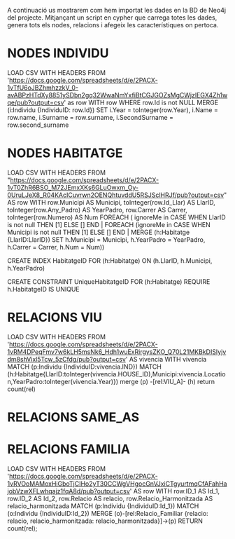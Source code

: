A continuació us mostrarem com hem importat les dades en la BD de Neo4j del projecte. Mitjançant un script en cypher
que carrega totes les dades, genera tots els nodes, relacions i afegeix les característiques on pertoca.

# NODES INDIVIDU
LOAD CSV WITH HEADERS FROM 'https://docs.google.com/spreadsheets/d/e/2PACX-1vTfU6oJBZhmhzzkV_0-avABPzHTdXy8851ySDbn2gq32WwaNmYxfiBtCGJGOZsMgCWjzlEGX4Zh1wqe/pub?output=csv' as row
WITH row
WHERE row.Id is not NULL
MERGE (i:Individu {IndividuID: row.Id})
SET i.Year = toInteger(row.Year), i.Name = row.name, i.Surname = row.surname, i.SecondSurname = row.second_surname

# NODES HABITATGE
LOAD CSV WITH HEADERS FROM "https://docs.google.com/spreadsheets/d/e/2PACX-1vT0ZhR6BSO_M72JEmxXKs6GLuOwxm_Oy-0UruLJeX8_R04KAcICuvrwn2OENQhtuvddU5RSJSclHRJf/pub?output=csv" AS row
WITH row.Municipi AS Municipi, toInteger(row.Id_Llar) AS LlarID, toInteger(row.Any_Padro) AS YearPadro, row.Carrer AS Carrer, toInteger(row.Numero) AS Num 
FOREACH ( ignoreMe in CASE WHEN LlarID is not null THEN [1] ELSE [] END | 
FOREACH (ignoreMe in CASE WHEN Municipi is not null THEN [1] ELSE [] END |
MERGE (h:Habitatge {LlarID:LlarID}) SET h.Municipi = Municipi, h.YearPadro = YearPadro, h.Carrer = Carrer, h.Num = Num))

CREATE INDEX HabitatgeID FOR (h:Habitatge) ON (h.LlarID, h.Municipi, h.YearPadro)

CREATE CONSTRAINT UniqueHabitatgeID FOR (h:Habitatge) REQUIRE h.HabitatgeID IS UNIQUE

# RELACIONS VIU

LOAD CSV WITH HEADERS FROM 'https://docs.google.com/spreadsheets/d/e/2PACX-1vRM4DPeqFmv7w6kLH5msNk6_Hdh1wuExRirgysZKO_Q70L21MKBkDISIyjvdm8shVixl5Tcw_5zCfdg/pub?output=csv' AS vivencia 
WITH vivencia
MATCH (p:Individu {IndividuID:vivencia.IND})
MATCH (h:Habitatge{LlarID:toInteger(vivencia.HOUSE_ID),Municipi:vivencia.Location,YearPadro:toInteger(vivencia.Year)})
merge (p) -[rel:VIU_A]- (h)
return count(rel)

# RELACIONS SAME_AS

# RELACIONS FAMILIA

LOAD CSV WITH HEADERS FROM 'https://docs.google.com/spreadsheets/d/e/2PACX-1vRVOoMAMoxHiGboTjCIHo2yT30CCWgVHgocGnVJxiCTgyurtmqCfAFahHajobVzwXFLwhqajz1fqA8d/pub?output=csv' AS row
WITH row.ID_1 AS Id_1, row.ID_2 AS Id_2, row.Relacio AS relacio, row.Relacio_Harmonitzada AS relacio_harmonitzada
MATCH (p:Individu {IndividuID:Id_1}) 
MATCH (o:Individu {IndividuID:Id_2})
MERGE (o)-[rel:Relacio_Familiar {relacio: relacio, relacio_harmonitzada: relacio_harmonitzada}]->(p)
RETURN count(rel);
